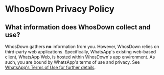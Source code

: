 # WhosDown Privacy Policy

## What information does WhosDown collect and use?  

WhosDown gathers **no** information from you.  However, WhosDown relies on third-party web applications. 
Specifically, WhatsApp's existing web-based client, WhatsApp Web, is hosted within WhosDown's app environment.  As such, you are bound 
by WhatsApp's terms of use and privacy.  See [WhatsApp's Terms of Use for further details](https://www.whatsapp.com/legal/).
